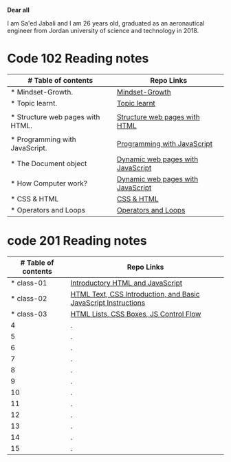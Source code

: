 __Dear all__ 

I am Sa'ed Jabali and I am 26 years old, graduated as an aeronautical engineer from Jordan university of science and technology in 2018.

# Code 102 Reading notes

| # Table of contents               |  Repo Links                    |
|-----------------------------------|------------------------------  |
| * Mindset-Growth.                 | [Mindset-Growth](https://saedjabali.github.io/Reading.Notes/Mindset-Growth)                               |
| * Topic learnt.                   | [Topic learnt](https://saedjabali.github.io/Reading.Notes/Topic-learnt)                              |
|                                   |                                |
| * Structure web pages with HTML.  | [Structure web pages with HTML](https://saedjabali.github.io/Reading.Notes/Structure%20web%20pages%20with%20HTML)                               |
|                                   |                                |
| * Programming with JavaScript.    | [Programming with JavaScript](https://saedjabali.github.io/Reading.Notes/Programming%20with%20JavaScript)                               |
| * The Document object | [Dynamic web pages with JavaScript](https://saedjabali.github.io/Reading.Notes/Dynamic%20web%20pages%20with%20JavaScript)                               |                                
| * How Computer work? | [Dynamic web pages with JavaScript](https://saedjabali.github.io/Reading.Notes/Computer%20Architecture%20and%20Logic) |
| * CSS & HTML | [CSS & HTML](https://saedjabali.github.io/Reading.Notes/CSS%20&%20HTML) |
| * Operators and Loops | [Operators and Loops](https://saedjabali.github.io/Reading.Notes/Operators%20and%20Loops) |


# code 201 Reading notes

| # Table of contents               |  Repo Links                    |
|-----------------------------------|------------------------------  |
| * class-01   | [Introductory HTML and JavaScript](https://saedjabali.github.io/Reading.Notes/class-01) |
| * class-02 | [HTML Text, CSS Introduction, and Basic JavaScript Instructions](https://saedjabali.github.io/Reading.Notes/class-02) |
| * class-03 | [HTML Lists, CSS Boxes, JS Control Flow](https://saedjabali.github.io/Reading.Notes/class-03) |
| 4 | . |
| 5 | . |
| 6 | . |
| 7 | . |
| 8 | . |
| 9 | . |
| 10 | . |
| 11 | . |
| 12 | . |
| 13 | . |
| 14 | . |
| 15 | . |